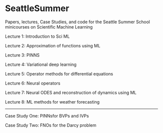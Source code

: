 # SeattleSummer

Papers, lectures, Case Studies, and code for the Seattle Summer School minicourses on Scientific Machine Learning

Lecture 1: Introduction to Sci ML

Lecture 2: Approximation of functions using ML

Lecture 3: PINNS

Lecture 4: Variational deep learning

Lecture 5: Operator methods for differential equations

Lecture 6: Neural operators

Lecture 7: Neural ODES and reconstruction of dynamics using ML

Lecture 8: ML methods for weather forecasting

----

Case Study One: PINNsfor BVPs and IVPs

Case Study Two: FNOs for the Darcy problem
